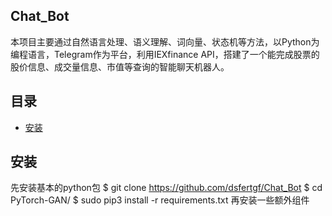 ## Chat_Bot
本项目主要通过自然语言处理、语义理解、词向量、状态机等方法，以Python为编程语言，Telegram作为平台，利用IEXfinance API，搭建了一个能完成股票的股价信息、成交量信息、市值等查询的智能聊天机器人。
## 目录
* [安装](#安装)
## 安装
先安装基本的python包
    $ git clone https://github.com/dsfertgf/Chat_Bot
    $ cd PyTorch-GAN/
    $ sudo pip3 install -r requirements.txt
再安装一些额外组件


